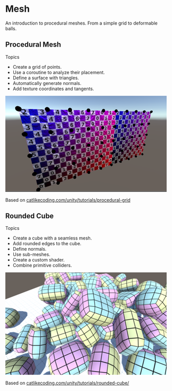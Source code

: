 # Mesh

An introduction to procedural meshes. From a simple grid to deformable balls.

## Procedural Mesh

Topics

* Create a grid of points.
* Use a coroutine to analyze their placement.
* Define a surface with triangles.
* Automatically generate normals.
* Add texture coordinates and tangents.

![A Procedural Grid](Documentation/ProceduralGrid.PNG)

Based on [catlikecoding.com/unity/tutorials/procedural-grid](https://catlikecoding.com/unity/tutorials/procedural-grid/)

## Rounded Cube

Topics

* Create a cube with a seamless mesh.
* Add rounded edges to the cube.
* Define normals.
* Use sub-meshes.
* Create a custom shader.
* Combine primitive colliders.

![A Rounded Cube](Documentation/RoundedCube.PNG)

Based on [catlikecoding.com/unity/tutorials/rounded-cube/](https://catlikecoding.com/unity/tutorials/rounded-cube/)
